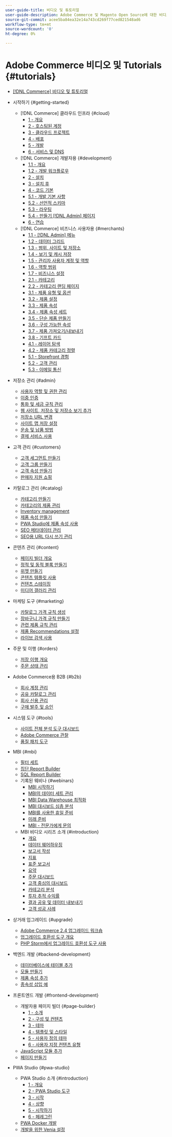 ```yaml
---
user-guide-title: 비디오 및 튜토리얼
user-guide-description: Adobe Commerce 및 Magento Open Source에 대한 비디오 및 튜토리얼 모음입니다.
source-git-commit: acee5ba84ea32e14a743cd269f77ced821548ad6
workflow-type: tm+mt
source-wordcount: '0'
ht-degree: 0%

---
```



# Adobe Commerce 비디오 및 Tutorials {#tutorials}

+ [[!DNL Commerce] 비디오 및 튜토리얼](overview.md)

+ 시작하기 {#getting-started}
   + [!DNL Commerce] 클라우드 인프라 {#cloud}
      + [1 - 개요](./cloud/1-overview.md)
      + [2 - 호스팅된 계정](./cloud/2-accounts.md)
      + [3 - 클라우드 프로젝트](./cloud/3-projects.md)
      + [4 - 배포](./cloud/4-deployment.md)
      + [5 - 개발](./cloud/5-dev-config.md)
      + [6 - 서비스 및 DNS](./cloud/6-launch.md)
   + [!DNL Commerce] 개발자용 {#development}
      + [1.1 - 개요](./developer/backend-1-1-overview.md)
      + [1.2 - 개발 워크플로우](./developer/backend-1-2-workflow.md)
      + [2 - 설치](./developer/backend-2-install.md)
      + [3 - 설치 후](./developer/backend-3-post-install.md)
      + [4 - 코드 기본](./developer/backend-4-code-base.md)
      + [5.1 - 개발 기본 사항](./developer/backend-5-1-dev-basics.md)
      + [5.2 - 선언적 스키마](./developer/backend-5-2-declarative-schema.md)
      + [5.3 - 라우팅](./developer/backend-5-3-routing.md)
      + [5.4 - 만들기 [!DNL Admin] 페이지](./developer/backend-5-4-admin-page.md)
      + [6 - 연습](./developer/backend-6-practice.md)
   + [!DNL Commerce] 비즈니스 사용자용 {#merchants}
      + [1.1 - [!DNL Admin] 메뉴](./merchant/introduction/1-1-menus.md)
      + [1.2 - 데이터 그리드](./merchant/introduction/1-2-data-grids.md)
      + [1.3 - 범위, 사이트 및 저장소](./merchant/introduction/1-3-apps-scopes-sites-stores.md)
      + [1.4 - 보기 및 캐시 저장](./merchant/introduction/1-4-store-views-cache.md)
      + [1.5 - 관리자 사용자 계정 및 역할](./merchant/introduction/1-5-users-roles.md)
      + [1.6 - 역할 범위](./merchant/introduction/1-6-role-scopes.md)
      + [1.7 - 비즈니스 설정](./merchant/introduction/1-7-business-settings.md)
      + [2.1 - 카테고리](./merchant/introduction/2-1-categories.md)
      + [2.2 - 카테고리 랜딩 페이지](./merchant/introduction/2-2-category-landing-page.md)
      + [3.1 - 제품 유형 및 옵션](./merchant/introduction/3-1-product-types-options.md)
      + [3.2 - 제품 설정](./merchant/introduction/3-2-product-settings.md)
      + [3.3 - 제품 속성](./merchant/introduction/3-3-product-attributes.md)
      + [3.4 - 제품 속성 세트](./merchant/introduction/3-4-product-attribute-sets.md)
      + [3.5 - 단순 제품 만들기](./merchant/introduction/3-5-create-simple-product.md)
      + [3.6 - 구성 가능한 속성](./merchant/introduction/3-6-configurable-attributes.md)
      + [3.7 - 제품 가져오기/내보내기](./merchant/introduction/3-7-import-export-products.md)
      + [3.8 - 기프트 카드](./merchant/introduction/3-8-gift-cards.md)
      + [4.1 - 레이어 탐색](./merchant/introduction/4-1-layered-navigation.md)
      + [4.2 - 제품 카테고리 정렬](./merchant/introduction/4-2-arrange-product-categories.md)
      + [5.1 - Storefront 경험](./merchant/introduction/5-1-storefront-experience.md)
      + [5.2 - 고객 관리](./merchant/introduction/5-2-customer-management.md)
      + [5.3 - 이메일 통신](./merchant/introduction/5-3-store-communications.md)

+ 저장소 관리 {#admin}
   + [사용자 역할 및 권한 관리](./merchant/users-roles-permissions.md)
   + [이중 인증](./merchant/two-factor-authentication.md)
   + [통화 및 세금 규칙 관리](./merchant/currency-tax-rules.md)
   + [웹 사이트, 저장소 및 저장소 보기 추가](./merchant/add-websites-stores-views.md)
   + [저장소 URL 변경](./merchant/change-store-url.md)
   + [사이트 맵 저장 설정](./merchant/site-map-setup.md)
   + [운송 및 납품 방법](./merchant/shipping-delivery.md)
   + [결제 서비스 사용](./merchant/payment-services.md)

+ 고객 관리 {#customers}
   + [고객 세그먼트 만들기](./merchant/customer-segments.md)
   + [고객 그룹 만들기](./merchant/customer-groups.md)
   + [고객 속성 만들기](./merchant/customer-attributes.md)
   + [판매자 지원 쇼핑](./merchant/seller-assisted-shopping.md)

+ 카탈로그 관리 {#catalog}
   + [카테고리 만들기](./merchant/category-create.md)
   + [카테고리의 제품 관리](./merchant/category-products.md)
   + [Inventory management](./merchant/inventory-management.md)
   + [제품 속성 만들기](./merchant/product-attributes-create.md)
   + [PWA Studio에 제품 속성 사용](./merchant/product-attributes-pwa.md)
   + [SEO 메타데이터 관리](./merchant/seo-metadata.md)
   + [SEO용 URL 다시 쓰기 관리](./merchant/seo-url-rewrites.md)

+ 콘텐츠 관리 {#content}
   + [페이지 빌더 개요](./merchant/page-builder-overview.md)
   + [정적 및 동적 블록 만들기](./merchant/static-dynamic-blocks.md)
   + [위젯 만들기](./merchant/widgets.md)
   + [콘텐츠 템플릿 사용](./merchant/content-templates.md)
   + [컨텐츠 스테이징](./merchant/content-staging.md)
   + [미디어 갤러리 관리](./merchant/media-gallery.md)

+ 마케팅 도구 {#marketing}
   + [카탈로그 가격 규칙 생성](./merchant/catalog-price-rules.md)
   + [장바구니 가격 규칙 만들기](./merchant/cart-price-rules.md)
   + [관련 제품 규칙 관리](./merchant/related-product-rules.md)
   + [제품 Recommendations 설정](./merchant/product-recommendations.md)
   + [라이브 검색 사용](./merchant/live-search.md)

+ 주문 및 이행 {#orders}
   + [저장 이행 개요](./merchant/store-fulfillment.md)
   + [주문 상태 관리](./merchant/order-status.md)

+ Adobe Commerce용 B2B {#b2b}
   + [회사 계정 관리](./merchant/b2b/company-accounts.md)
   + [공유 카탈로그 관리](./merchant/b2b/shared-catalogs.md)
   + [회사 신용 관리](./merchant/b2b/company-credit.md)
   + [구매 발주 및 승인](./merchant/b2b/purchase-orders.md)

+ 시스템 도구 {#tools}
   + [사이트 전체 분석 도구 대시보드](./tools/site-wide-analysis-tool.md)
   + [Adobe Commerce 관찰](./tools/observation-tool.md)
   + [품질 패치 도구](./tools/quality-patch-tool.md)

+ MBI {#mbi}
   + [필터 세트](./merchant/business-intelligence/filter-sets.md)
   + [집단 Report Builder](./merchant/business-intelligence/cohort-report-builder.md)
   + [SQL Report Builder](./merchant/business-intelligence/sql-report-builder.md)
   + 기록된 웨비나 {#webinars}
      + [MBI 시작하기](./merchant/business-intelligence/webinars/getting-started.md)
      + [MBI의 데이터 세트 관리](./merchant/business-intelligence/webinars/manage-data-sets.md)
      + [MBI Data Warehouse 최적화](./merchant/business-intelligence/webinars/optimize-data-warehouse.md)
      + [MBI 대시보드 심층 분석](./merchant/business-intelligence/webinars/dashboards-deep-dive.md)
      + [MBI를 사용한 휴일 준비](./merchant/business-intelligence/webinars/holiday-readiness.md)
      + [미래 준비](./merchant/business-intelligence/prepare-for-future.md)
      + [MBI - 전문가에게 문의](./merchant/business-intelligence/webinars/ask-expert.md)
   + MBI 비디오 시리즈 소개 {#introduction}
      + [개요](./merchant/business-intelligence/1-overview.md)
      + [데이터 웨어하우징](./merchant/business-intelligence/2-data-warehousing.md)
      + [보고서 작성](./merchant/business-intelligence/3-build-reports.md)
      + [지표](./merchant/business-intelligence/4-metrics.md)
      + [표준 보고서](./merchant/business-intelligence/5-standard-reports.md)
      + [요약](./merchant/business-intelligence/6-executive-summary-dashboard.md)
      + [주문 대시보드](./merchant/business-intelligence/7-orders-dashboard.md)
      + [고객 중심의 대시보드](./merchant/business-intelligence/8-customer-focused-dashboards.md)
      + [카테고리 분석](./merchant/business-intelligence/9-category-analysis.md)
      + [투자 추적 수익률](./merchant/business-intelligence/10-roi-tracking.md)
      + [결과 공유 및 데이터 내보내기](./merchant/business-intelligence/11-share-results-export-data.md)
      + [고객 성공 사례](./merchant/business-intelligence/12-customer-success.md)

+ 상거래 업그레이드 {#upgrade}
   + [Adobe Commerce 2.4 업그레이드 워크숍](./upgrade/2.4-upgrade-workshop.md)
   + [업그레이드 호환성 도구 개요](./upgrade/upgrade-compatibility-tool-overview.md)
   + [PHP Storm에서 업그레이드 호환성 도구 사용](./upgrade/uct-phpstorm.md)

+ 백엔드 개발 {#backend-development}
   + [데이터베이스에 테이블 추가](./developer/add-new-db-table.md)
   + [모듈 만들기](./developer/create-module.md)
   + [제품 속성 추가](./developer/add-product-attribute.md)
   + [종속성 삽입 예](./developer/dependency-injection.md)

+ 프론트엔드 개발 {#frontend-development}
   + 개발자용 페이지 빌더 {#page-builder}
      + [1 - 소개](./developer/page-builder/1-intro-case-studies.md)
      + [2 - 구성 및 컨텐츠](./developer/page-builder/2-config-create-content.md)
      + [3 - 테마](./developer/page-builder/3-themes.md)
      + [4 - 템플릿 및 스타일](./developer/page-builder/4-admin-templates-apply-styles.md)
      + [5 - 사용자 정의 테마](./developer/page-builder/5-customize-theme.md)
      + [6 - 사용자 지정 컨텐츠 유형](./developer/page-builder/6-custom-content-types.md)
   + [JavaScript 모듈 추가](./developer/add-javascript-module.md)
   + [페이지 만들기](./developer/create-new-page.md)

+ PWA Studio {#pwa-studio}
   + PWA Studio 소개 {#introduction}
      + [1 - 개요](./pwa/introduction/1-overview.md)
      + [2 - PWA Studio 도구](./pwa/introduction/2-pwa-studio-tools.md)
      + [3 - 시작](./pwa/introduction/3-launch.md)
      + [4 - 상향](./pwa/introduction/4-upward.md)
      + [5 - 시작하기](./pwa/introduction/5-getting-started.md)
      + [6 - 페레그린](./pwa/introduction/6-peregrine.md)
   + [PWA Docker 개발](./pwa/pwa-docker-development.md)
   + [개발을 위한 Venia 설정](./pwa/set-up-venia-for-dev.md)
